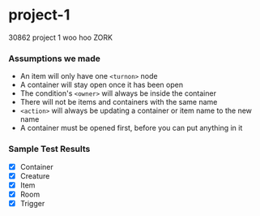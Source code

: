 # project-1
30862 project 1 woo hoo ZORK

### Assumptions we made
* An item will only have one `<turnon>` node
* A container will stay open once it has been open
* The condition's `<owner>` will always be inside the container
* There will not be items and containers with the same name
* `<action>` will always be updating a container or item name to the new name
* A container must be opened first, before you can put anything in it

### Sample Test Results
- [x] Container
- [x] Creature
- [x] Item
- [x] Room
- [x] Trigger
